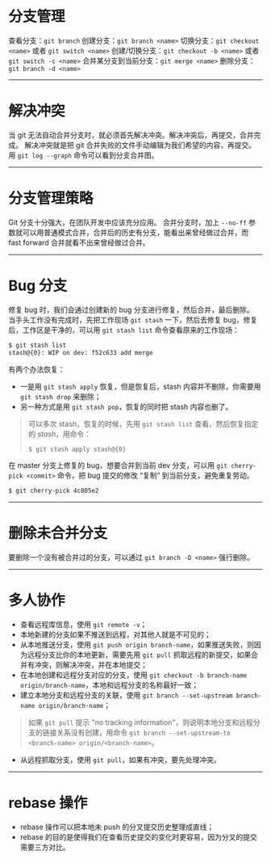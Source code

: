 <!--
 * @FileName: 02Branch.md
 * @Author: Alen luojiaming299@163.com
 * @CreateTime: 2022-08-11 22:53:42
 * @LastEditTime: 2022-08-13 08:30:39
 * Copyright (c) 2022 by Alen, All Rights Reserved. 
-->

# 分支管理
查看分支：`git branch`
创建分支：`git branch <name>`
切换分支：`git checkout <name>` 或者 `git switch <name>`
创建/切换分支：`git checkout -b <name>` 或者 `git switch -c <name>`
合并某分支到当前分支：`git merge <name>`
删除分支：`git branch -d <name>`

----------------------------------------------------------------

# 解决冲突
当 git 无法自动合并分支时，就必须首先解决冲突。解决冲突后，再提交，合并完成。
解决冲突就是把 git 合并失败的文件手动编辑为我们希望的内容，再提交。
用 `git log --graph` 命令可以看到分支合并图。

----------------------------------------------------------------

# 分支管理策略
Git 分支十分强大，在团队开发中应该充分应用。
合并分支时，加上 `--no-ff` 参数就可以用普通模式合并，合并后的历史有分支，能看出来曾经做过合并，而 fast forward 合并就看不出来曾经做过合并。

----------------------------------------------------------------

# Bug 分支
修复 bug 时，我们会通过创建新的 bug 分支进行修复，然后合并，最后删除。
当手头工作没有完成时，先把工作现场 `git stash` 一下，然后去修复 bug，修复后，工作区是干净的，可以用 `git stash list` 命令查看原来的工作现场：
```bash
$ git stash list
stash@{0}: WIP on dev: f52c633 add merge
```
有两个办法恢复：
+ 一是用 `git stash apply` 恢复，但是恢复后，stash 内容并不删除，你需要用 `git stash drop` 来删除；
+ 另一种方式是用 `git stash pop`，恢复的同时把 stash 内容也删了。
> 可以多次 stash，恢复的时候，先用 `git stash list` 查看，然后恢复指定的 *stash*，用命令：
> ```bash
> $ git stash apply stash@{0}
> ```
在 master 分支上修复的 bug，想要合并到当前 dev 分支，可以用 `git cherry-pick <commit>` 命令，把 bug 提交的修改 “复制” 到当前分支，避免重复劳动。
```bash
$ git cherry-pick 4c805e2
```

----------------------------------------------------------------

# 删除未合并分支
要删除一个没有被合并过的分支，可以通过 `git branch -D <name>` 强行删除。

----------------------------------------------------------------

# 多人协作
+ 查看远程库信息，使用 `git remote -v`；
+ 本地新建的分支如果不推送到远程，对其他人就是不可见的；
+ 从本地推送分支，使用 `git push origin branch-name`，如果推送失败，则因为远程分支比你的本地更新，需要先用 `git pull` 抓取远程的新提交，如果合并有冲突，则解决冲突，并在本地提交；
+ 在本地创建和远程分支对应的分支，使用 `git checkout -b branch-name origin/branch-name`，本地和远程分支的名称最好一致；
+ 建立本地分支和远程分支的关联，使用 `git branch --set-upstream branch-name origin/branch-name`；
> 如果 `git pull` 提示 "no tracking information"，则说明本地分支和远程分支的链接关系没有创建，用命令 `git branch --set-upstream-to <branch-name> origin/<branch-name>`。
+ 从远程抓取分支，使用 `git pull`，如果有冲突，要先处理冲突。

----------------------------------------------------------------

# rebase 操作
+ rebase 操作可以把本地未 push 的分叉提交历史整理成直线；
+ rebase 的目的是使得我们在查看历史提交的变化时更容易，因为分叉的提交需要三方对比。












